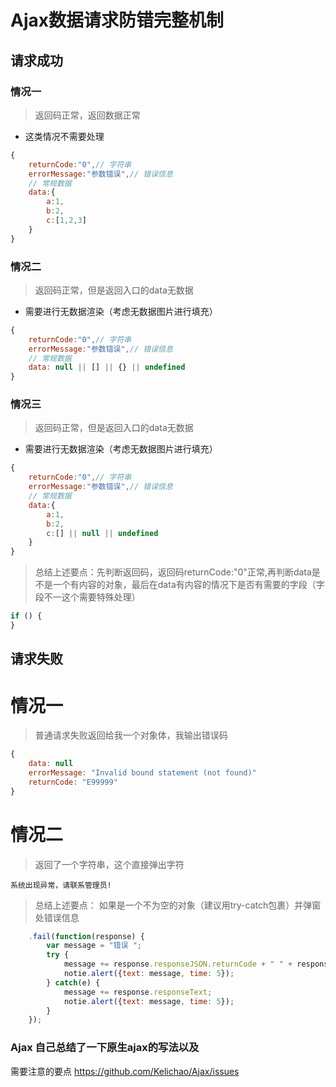 # Ajax数据请求防错完整机制

## 请求成功

### 情况一
> 返回码正常，返回数据正常

- 这类情况不需要处理

```js
{
	returnCode:"0",// 字符串
	errorMessage:"参数错误",// 错误信息
	// 常规数据
	data:{
		a:1,
		b:2,
		c:[1,2,3]
	}
}
```

### 情况二
> 返回码正常，但是返回入口的data无数据

- 需要进行无数据渲染（考虑无数据图片进行填充）

```js
{
	returnCode:"0",// 字符串
	errorMessage:"参数错误",// 错误信息
	// 常规数据
	data: null || [] || {} || undefined
}
```

### 情况三
> 返回码正常，但是返回入口的data无数据

- 需要进行无数据渲染（考虑无数据图片进行填充）

```js
{
	returnCode:"0",// 字符串
	errorMessage:"参数错误",// 错误信息
	// 常规数据
	data:{
		a:1,
		b:2,
		c:[] || null || undefined
	}
}
```

> 总结上述要点：先判断返回码，返回码returnCode:"0"正常,再判断data是不是一个有内容的对象，最后在data有内容的情况下是否有需要的字段（字段不一这个需要特殊处理）
```js
if () {
}
```

## 请求失败

# 情况一

> 普通请求失败返回给我一个对象体，我输出错误码

```js
{
    data: null
    errorMessage: "Invalid bound statement (not found)"
    returnCode: "E99999"
}
```

# 情况二

> 返回了一个字符串，这个直接弹出字符

```
系统出现异常，请联系管理员! 
```

> 总结上述要点： 如果是一个不为空的对象（建议用try-catch包裹）并弹窗处错误信息
```js
    .fail(function(response) {
        var message = "错误 ";
        try {
            message += response.responseJSON.returnCode + " " + response.responseJSON.errorMessage;
            notie.alert({text: message, time: 5});
        } catch(e) {
            message += response.responseText;
            notie.alert({text: message, time: 5});
        }
    });
```

### Ajax 自己总结了一下原生ajax的写法以及
需要注意的要点 https://github.com/Kelichao/Ajax/issues
